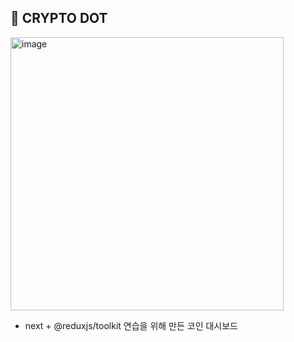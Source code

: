 ## 🐂 CRYPTO DOT

<img width="437" alt="image" src="https://user-images.githubusercontent.com/50140505/198860072-086c171f-d815-4fad-8173-1d8b1d52b68b.png">

- next + @reduxjs/toolkit 연습을 위해 만든 코인 대시보드
